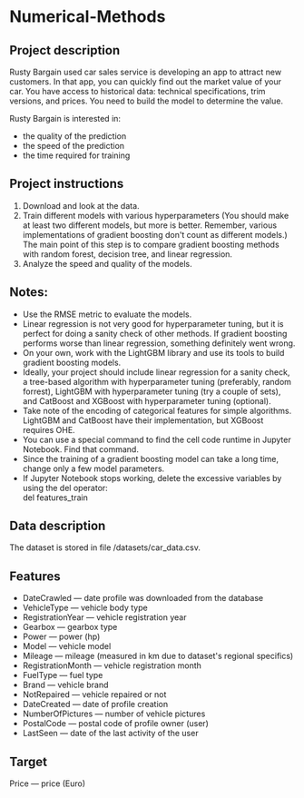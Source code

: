 # Numerical-Methods

## Project description
Rusty Bargain used car sales service is developing an app to attract new customers. In that app, you can quickly find out the market value of your car. You have access to historical data: technical specifications, trim versions, and prices. You need to build the model to determine the value.

Rusty Bargain is interested in:
- the quality of the prediction
- the speed of the prediction
- the time required for training
## Project instructions
1. Download and look at the data.  
2. Train different models with various hyperparameters (You should make at least two different models, but more is better. Remember, various implementations of gradient boosting don't count as different models.) The main point of this step is to compare gradient boosting methods with random forest, decision tree, and linear regression.  
3. Analyze the speed and quality of the models.  
## Notes:
- Use the RMSE metric to evaluate the models.  
- Linear regression is not very good for hyperparameter tuning, but it is perfect for doing a sanity check of other methods. If gradient boosting performs worse than linear regression, something definitely went wrong.  
- On your own, work with the LightGBM library and use its tools to build gradient boosting models.  
- Ideally, your project should include linear regression for a sanity check, a tree-based algorithm with hyperparameter tuning (preferably, random forrest), LightGBM with hyperparameter tuning (try a couple of sets), and CatBoost and XGBoost with hyperparameter tuning (optional).  
- Take note of the encoding of categorical features for simple algorithms. LightGBM and CatBoost have their implementation, but XGBoost requires OHE.  
- You can use a special command to find the cell code runtime in Jupyter Notebook. Find that command.  
- Since the training of a gradient boosting model can take a long time, change only a few model parameters.  
- If Jupyter Notebook stops working, delete the excessive variables by using the del operator:  
  del features_train
   
## Data description  
  The dataset is stored in file /datasets/car_data.csv.  
## Features 
- DateCrawled — date profile was downloaded from the database   
- VehicleType — vehicle body type  
- RegistrationYear — vehicle registration year  
- Gearbox — gearbox type  
- Power — power (hp)  
- Model — vehicle model  
- Mileage — mileage (measured in km due to dataset's regional specifics)  
- RegistrationMonth — vehicle registration month  
- FuelType — fuel type  
- Brand — vehicle brand  
- NotRepaired — vehicle repaired or not  
- DateCreated — date of profile creation  
- NumberOfPictures — number of vehicle pictures  
- PostalCode — postal code of profile owner (user)  
- LastSeen — date of the last activity of the user  
## Target  
Price — price (Euro)  
